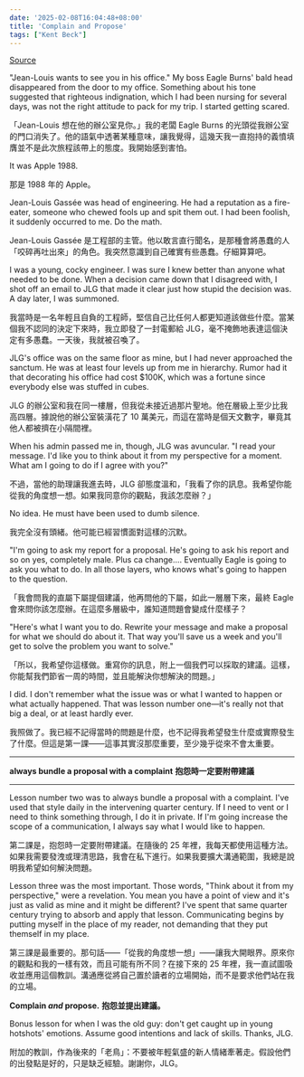 ```yaml
---
date: '2025-02-08T16:04:48+08:00'
title: 'Complain and Propose'
tags: ["Kent Beck"]
---
```


[Source](https://tidyfirst.substack.com/p/complain-and-propose)

"Jean-Louis wants to see you in his office." My boss Eagle Burns' bald head disappeared from the door to my office. Something about his tone suggested that righteous indignation, which I had been nursing for several days, was not the right attitude to pack for my trip. I started getting scared.

「Jean-Louis 想在他的辦公室見你。」我的老闆 Eagle Burns 的光頭從我辦公室的門口消失了。他的語氣中透著某種意味，讓我覺得，這幾天我一直抱持的義憤填膺並不是此次旅程該帶上的態度。我開始感到害怕。

It was Apple 1988.

那是 1988 年的 Apple。

Jean-Louis Gassée was head of engineering. He had a reputation as a fire-eater, someone who chewed fools up and spit them out. I had been foolish, it suddenly occurred to me. Do the math.

Jean-Louis Gassée 是工程部的主管。他以敢言直行聞名，是那種會將愚蠢的人「咬碎再吐出來」的角色。我突然意識到自己確實有些愚蠢。仔細算算吧。

I was a young, cocky engineer. I was sure I knew better than anyone what needed to be done. When a decision came down that I disagreed with, I shot off an email to JLG that made it clear just how stupid the decision was. A day later, I was summoned.

我當時是一名年輕且自負的工程師，堅信自己比任何人都更知道該做些什麼。當某個我不認同的決定下來時，我立即發了一封電郵給 JLG，毫不掩飾地表達這個決定有多愚蠢。一天後，我就被召喚了。

JLG's office was on the same floor as mine, but I had never approached the sanctum. He was at least four levels up from me in hierarchy. Rumor had it that decorating his office had cost $100K, which was a fortune since everybody else was stuffed in cubes.

JLG 的辦公室和我在同一樓層，但我從未接近過那片聖地。他在層級上至少比我高四層。據說他的辦公室裝潢花了 10 萬美元，而這在當時是個天文數字，畢竟其他人都被擠在小隔間裡。

When his admin passed me in, though, JLG was avuncular. "I read your message. I'd like you to think about it from my perspective for a moment. What am I going to do if I agree with you?"

不過，當他的助理讓我進去時，JLG 卻態度溫和，「我看了你的訊息。我希望你能從我的角度想一想。如果我同意你的觀點，我該怎麼辦？」

No idea. He must have been used to dumb silence.

我完全沒有頭緒。他可能已經習慣面對這樣的沉默。

"I'm going to ask my report for a proposal. He's going to ask his report and so on yes, completely male. Plus ca change.... Eventually Eagle is going to ask you what to do. In all those layers, who knows what's going to happen to the question.

「我會問我的直屬下屬提個建議，他再問他的下屬，如此一層層下來，最終 Eagle 會來問你該怎麼辦。在這麼多層級中，誰知道問題會變成什麼樣子？

"Here's what I want you to do. Rewrite your message and make a proposal for what we should do about it. That way you'll save us a week and you'll get to solve the problem you want to solve."

「所以，我希望你這樣做。重寫你的訊息，附上一個我們可以採取的建議。這樣，你能幫我們節省一周的時間，並且能解決你想解決的問題。」

I did. I don't remember what the issue was or what I wanted to happen or what actually happened. That was lesson number one—it's really not that big a deal, or at least hardly ever.

我照做了。我已經不記得當時的問題是什麼，也不記得我希望發生什麼或實際發生了什麼。但這是第一課——這事其實沒那麼重要，至少幾乎從來不會太重要。

---

**always bundle a proposal with a complaint**
**抱怨時一定要附帶建議**

---

Lesson number two was to always bundle a proposal with a complaint. I've used that style daily in the intervening quarter century. If I need to vent or I need to think something through, I do it in private. If I'm going increase the scope of a communication, I always say what I would like to happen.

第二課是，抱怨時一定要附帶建議。在隨後的 25 年裡，我每天都使用這種方法。如果我需要發洩或理清思路，我會在私下進行。如果我要擴大溝通範圍，我總是說明我希望如何解決問題。

Lesson three was the most important. Those words, "Think about it from my perspective," were a revelation. You mean you have a point of view and it's just as valid as mine and it might be different? I've spent that same quarter century trying to absorb and apply that lesson. Communicating begins by putting myself in the place of my reader, not demanding that they put themself in my place.

第三課是最重要的。那句話——「從我的角度想一想」——讓我大開眼界。原來你的觀點和我的一樣有效，而且可能有所不同？在接下來的 25 年裡，我一直試圖吸收並應用這個教訓。溝通應從將自己置於讀者的立場開始，而不是要求他們站在我的立場。

**Complain _and_ propose.**
**抱怨並提出建議。**

Bonus lesson for when I was the old guy: don't get caught up in young hotshots' emotions. Assume good intentions and lack of skills. Thanks, JLG.

附加的教訓，作為後來的「老鳥」：不要被年輕氣盛的新人情緒牽著走。假設他們的出發點是好的，只是缺乏經驗。謝謝你，JLG。